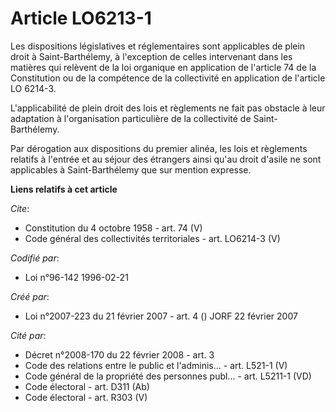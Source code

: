# Article LO6213-1

Les dispositions législatives et réglementaires sont applicables de plein droit à Saint-Barthélemy, à l'exception de celles
intervenant dans les matières qui relèvent de la loi organique en application de l'article 74 de la Constitution ou de la
compétence de la collectivité en application de l'article LO 6214-3. 

L'applicabilité de plein droit des lois et règlements ne fait pas obstacle à leur adaptation à l'organisation particulière de
la collectivité de Saint-Barthélemy. 

Par dérogation aux dispositions du premier alinéa, les lois et règlements relatifs à l'entrée et au séjour des étrangers
ainsi qu'au droit d'asile ne sont applicables à Saint-Barthélemy que sur mention expresse.

**Liens relatifs à cet article**

_Cite_:

  - Constitution du 4 octobre 1958 - art. 74 (V)
  - Code général des collectivités territoriales - art. LO6214-3 (V)

_Codifié par_:

  - Loi n°96-142 1996-02-21

_Créé par_:

  - Loi n°2007-223 du 21 février 2007 - art. 4 () JORF 22 février 2007

_Cité par_:

  - Décret n°2008-170 du 22 février 2008 - art. 3
  - Code des relations entre le public et l'adminis... - art. L521-1 (V)
  - Code général de la propriété des personnes publ... - art. L5211-1 (VD)
  - Code électoral - art. D311 (Ab)
  - Code électoral - art. R303 (V)
